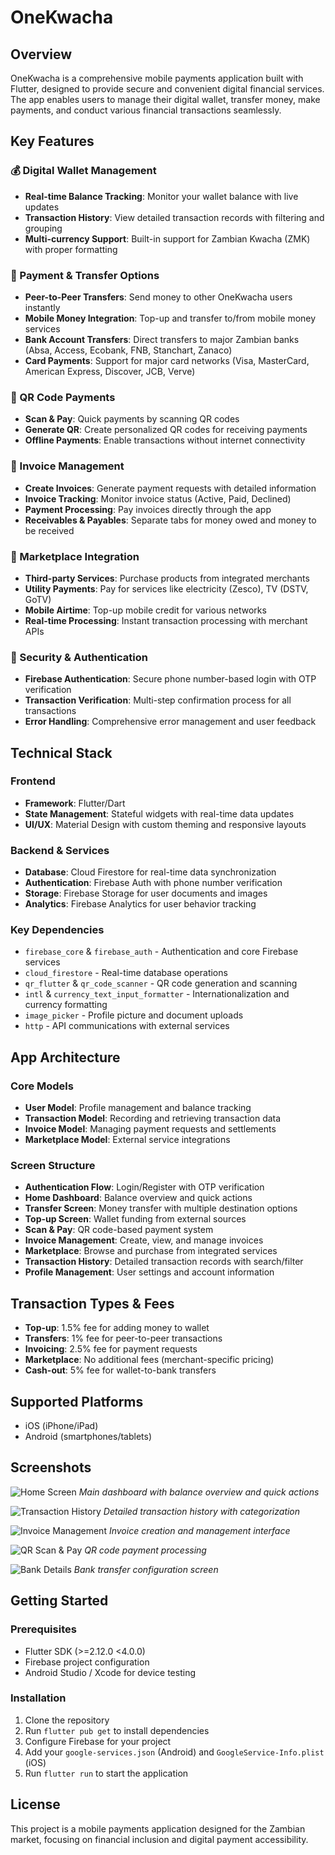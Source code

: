 # OneKwacha

## Overview
OneKwacha is a comprehensive mobile payments application built with Flutter, designed to provide secure and convenient digital financial services. The app enables users to manage their digital wallet, transfer money, make payments, and conduct various financial transactions seamlessly.

## Key Features

### 💰 Digital Wallet Management
- **Real-time Balance Tracking**: Monitor your wallet balance with live updates
- **Transaction History**: View detailed transaction records with filtering and grouping
- **Multi-currency Support**: Built-in support for Zambian Kwacha (ZMK) with proper formatting

### 📱 Payment & Transfer Options
- **Peer-to-Peer Transfers**: Send money to other OneKwacha users instantly
- **Mobile Money Integration**: Top-up and transfer to/from mobile money services
- **Bank Account Transfers**: Direct transfers to major Zambian banks (Absa, Access, Ecobank, FNB, Stanchart, Zanaco)
- **Card Payments**: Support for major card networks (Visa, MasterCard, American Express, Discover, JCB, Verve)

### 🔄 QR Code Payments
- **Scan & Pay**: Quick payments by scanning QR codes
- **Generate QR**: Create personalized QR codes for receiving payments
- **Offline Payments**: Enable transactions without internet connectivity

### 📄 Invoice Management
- **Create Invoices**: Generate payment requests with detailed information
- **Invoice Tracking**: Monitor invoice status (Active, Paid, Declined)
- **Payment Processing**: Pay invoices directly through the app
- **Receivables & Payables**: Separate tabs for money owed and money to be received

### 🛒 Marketplace Integration
- **Third-party Services**: Purchase products from integrated merchants
- **Utility Payments**: Pay for services like electricity (Zesco), TV (DSTV, GoTV)
- **Mobile Airtime**: Top-up mobile credit for various networks
- **Real-time Processing**: Instant transaction processing with merchant APIs

### 🔐 Security & Authentication
- **Firebase Authentication**: Secure phone number-based login with OTP verification
- **Transaction Verification**: Multi-step confirmation process for all transactions
- **Error Handling**: Comprehensive error management and user feedback

## Technical Stack

### Frontend
- **Framework**: Flutter/Dart
- **State Management**: Stateful widgets with real-time data updates
- **UI/UX**: Material Design with custom theming and responsive layouts

### Backend & Services
- **Database**: Cloud Firestore for real-time data synchronization
- **Authentication**: Firebase Auth with phone number verification
- **Storage**: Firebase Storage for user documents and images
- **Analytics**: Firebase Analytics for user behavior tracking

### Key Dependencies
- `firebase_core` & `firebase_auth` - Authentication and core Firebase services
- `cloud_firestore` - Real-time database operations
- `qr_flutter` & `qr_code_scanner` - QR code generation and scanning
- `intl` & `currency_text_input_formatter` - Internationalization and currency formatting
- `image_picker` - Profile picture and document uploads
- `http` - API communications with external services

## App Architecture

### Core Models
- **User Model**: Profile management and balance tracking
- **Transaction Model**: Recording and retrieving transaction data
- **Invoice Model**: Managing payment requests and settlements
- **Marketplace Model**: External service integrations

### Screen Structure
- **Authentication Flow**: Login/Register with OTP verification
- **Home Dashboard**: Balance overview and quick actions
- **Transfer Screen**: Money transfer with multiple destination options
- **Top-up Screen**: Wallet funding from external sources
- **Scan & Pay**: QR code-based payment system
- **Invoice Management**: Create, view, and manage invoices
- **Marketplace**: Browse and purchase from integrated services
- **Transaction History**: Detailed transaction records with search/filter
- **Profile Management**: User settings and account information

## Transaction Types & Fees
- **Top-up**: 1.5% fee for adding money to wallet
- **Transfers**: 1% fee for peer-to-peer transactions
- **Invoicing**: 2.5% fee for payment requests
- **Marketplace**: No additional fees (merchant-specific pricing)
- **Cash-out**: 5% fee for wallet-to-bank transfers

## Supported Platforms
- iOS (iPhone/iPad)
- Android (smartphones/tablets)

## Screenshots

![Home Screen](assets/screens/home.JPG)
*Main dashboard with balance overview and quick actions*

![Transaction History](assets/screens/transactionhistory.JPG)
*Detailed transaction history with categorization*

![Invoice Management](assets/screens/invoicingpayable.JPG)
*Invoice creation and management interface*

![QR Scan & Pay](assets/screens/scappayqr.JPG)
*QR code payment processing*

![Bank Details](assets/screens/bankdetails.JPG)
*Bank transfer configuration screen*

## Getting Started

### Prerequisites
- Flutter SDK (>=2.12.0 <4.0.0)
- Firebase project configuration
- Android Studio / Xcode for device testing

### Installation
1. Clone the repository
2. Run `flutter pub get` to install dependencies
3. Configure Firebase for your project
4. Add your `google-services.json` (Android) and `GoogleService-Info.plist` (iOS)
5. Run `flutter run` to start the application

## License
This project is a mobile payments application designed for the Zambian market, focusing on financial inclusion and digital payment accessibility.

